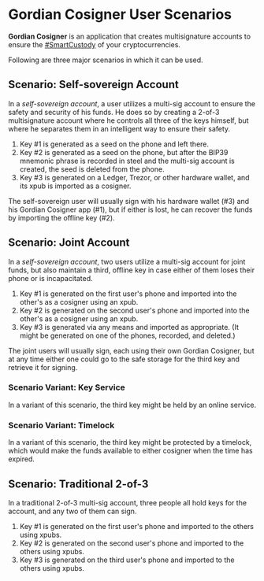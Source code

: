 # Gordian Cosigner User Scenarios

**Gordian Cosigner** is an application that creates multisignature accounts to ensure the [#SmartCustody](https://www.smartcustody.com/) of your cryptocurrencies.

Following are three major scenarios in which it can be used.

## Scenario: Self-sovereign Account

In a _self-sovereign account_, a user utilizes a multi-sig account to ensure the safety and security of his funds. He does so by creating a 2-of-3 multisignature account where he controls all three of the keys himself, but where he separates them in an intelligent way to ensure their safety.

1. Key #1 is generated as a seed on the phone and left there.
2. Key #2 is generated as a seed on the phone, but after the BIP39 mnemonic phrase is recorded in steel and the multi-sig account is created, the seed is deleted from the phone.
3. Key #3 is generated on a Ledger, Trezor, or other hardware wallet, and its xpub is imported as a cosigner.

The self-sovereign user will usually sign with his hardware wallet (#3) and his Gordian Cosigner app (#1), but if either is lost, he can recover the funds by importing the offline key (#2).

## Scenario: Joint Account

In a _self-sovereign account_, two users utilize a multi-sig account for joint funds, but also maintain a third, offline key in case either of them loses their phone or is incapacitated.

1. Key #1 is generated on the first user's phone and imported into the other's as a cosigner using an xpub.
1. Key #2 is generated on the second user's phone and imported into the other's as a cosigner using an xpub.
1. Key #3 is generated via any means and imported as appropriate. (It might be generated on one of the phones, recorded, and deleted.)

The joint users will usually sign, each using their own Gordian Cosigner, but at any time either one could go to the safe storage for the third key and retrieve it for signing. 

### Scenario Variant: Key Service

In a variant of this scenario, the third key might be held by an online service.

### Scenario Variant: Timelock

In a variant of this scenario, the third key might be protected by a timelock, which would make the funds available to either cosigner when the time has expired.

## Scenario: Traditional 2-of-3

In a traditional 2-of-3 multi-sig account, three people all hold keys for the account, and any two of them can sign.

1. Key #1 is generated on the first user's phone and imported to the others using xpubs.
1. Key #2 is generated on the second user's phone and imported to the others using xpubs.
1. Key #3 is generated on the third user's phone and imported to the others using xpubs.
